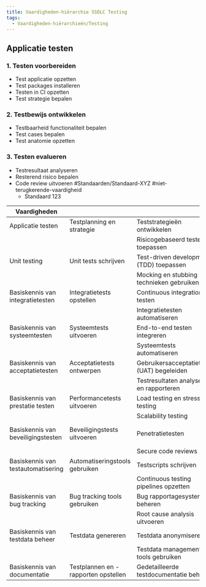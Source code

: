 ```yaml
---
title: Vaardigheden-hiërarchie SSDLC Testing
tags:
  - Vaardigheden-hiërarchieën/Testing
---
```

## Applicatie testen

### 1. Testen voorbereiden
- Test applicatie opzetten
- Test packages installeren
- Testen in CI opzetten
- Test strategie bepalen

### 2. Testbewijs ontwikkelen
- Testbaarheid functionaliteit bepalen
- Test cases bepalen
- Test anatomie opzetten

### 3. Testen evalueren
- Testresultaat analyseren
- Resterend risico bepalen
- Code review uitvoeren #Standaarden/Standaard-XYZ #niet-terugkerende-vaardigheid
	- Standaard 123



| Vaardigheden      |                                  |                                   | Standaarden                               |
|-----------------------------------|-------------------------------------------|-------------------------------------------|-------------------------------------------|
| Applicatie testen                 | Testplanning en strategie                  | Teststrategieën ontwikkelen                | ISO/IEC/IEEE 29119                        |
|                                   |                                            | Risicogebaseerd testen toepassen          |                                           |
| Unit testing                      | Unit tests schrijven                       | Test-driven development (TDD) toepassen   | IEEE 829                                  |
|                                   |                                            | Mocking en stubbing technieken gebruiken  |                                           |
| Basiskennis van integratietesten  | Integratietests opstellen                  | Continuous integration testen             |                                           |
|                                   |                                            | Integratietesten automatiseren            |                                           |
| Basiskennis van systeemtesten     | Systeemtests uitvoeren                     | End-to-end testen integreren              |                                           |
|                                   |                                            | Systeemtests automatiseren                |                                           |
| Basiskennis van acceptatietesten  | Acceptatietests ontwerpen                  | Gebruikersacceptatietesten (UAT) begeleiden |                                           |
|                                   |                                            | Testresultaten analyseren en rapporteren  |                                           |
| Basiskennis van prestatie testen  | Performancetests uitvoeren                 | Load testing en stress testing            | ISO/IEC 25010                             |
|                                   |                                            | Scalability testing                       |                                           |
| Basiskennis van beveiligingstesten | Beveiligingstests uitvoeren                | Penetratietesten                          | OWASP, ISO/IEC 27034                      |
|                                   |                                            | Secure code reviews                       |                                           |
| Basiskennis van testautomatisering | Automatiseringstools gebruiken             | Testscripts schrijven                     | Selenium, JUnit, pytest                   |
|                                   |                                            | Continuous testing pipelines opzetten     |                                           |
| Basiskennis van bug tracking      | Bug tracking tools gebruiken               | Bug rapportagesystemen beheren            | ISO/IEC 14764                             |
|                                   |                                            | Root cause analysis uitvoeren             |                                           |
| Basiskennis van testdata beheer   | Testdata genereren                         | Testdata anonymiseren                     | ISO/IEC 29100                             |
|                                   |                                            | Testdata management tools gebruiken       |                                           |
| Basiskennis van documentatie      | Testplannen en -rapporten opstellen        | Gedetailleerde testdocumentatie beheren   | IEEE 829                                  |

